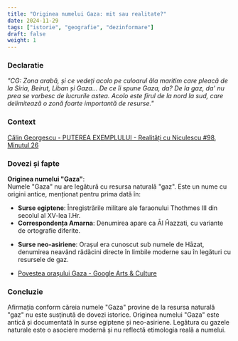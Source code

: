 ```yaml
---
title: "Originea numelui Gaza: mit sau realitate?"
date: 2024-11-29
tags: ["istorie", "geografie", "dezinformare"]
draft: false
weight: 1
---
```


### Declaratie  

*"CG: Zona arabă, și ce vedeți acolo pe culoarul ăla maritim care pleacă de la Siria, Beirut, Liban și Gaza... <span class="emphasis">De ce îi spune Gaza, da? De la gaz, da' nu prea se vorbesc de lucrurile astea.</span> Acolo este firul de la nord la sud, care delimitează o zonă foarte importantă de resurse."*  

### Context  
[Călin Georgescu - PUTEREA EXEMPLULUI - Realități cu Niculescu #98, Minutul 26](https://youtu.be/VIDEO_LINK)  

### Dovezi și fapte  

**Originea numelui "Gaza"**:  
Numele "Gaza" nu are legătură cu resursa naturală "gaz". Este un nume cu origini antice, menționat pentru prima dată în:  
- **Surse egiptene**: Înregistrările militare ale faraonului Thothmes III din secolul al XV-lea î.Hr.  
- **Correspondența Amarna**: Denumirea apare ca Āl Ĥazzati, cu variante de ortografie diferite.
<!--more-->

- **Surse neo-asiriene**: Orașul era cunoscut sub numele de Hāzat, denumirea neavând rădăcini directe în limbile moderne sau în legături cu resursele de gaz.  

- [Povestea orașului Gaza - Google Arts & Culture](https://artsandculture.google.com/story/the-story-of-gaza-barakat-trust/twWRLO348n8-qQ?hl=en)  

### Concluzie  
Afirmația conform căreia numele "Gaza" provine de la resursa naturală "gaz" nu este susținută de dovezi istorice. Originea numelui "Gaza" este antică și documentată în surse egiptene și neo-asiriene. Legătura cu gazele naturale este o asociere modernă și nu reflectă etimologia reală a numelui.  
